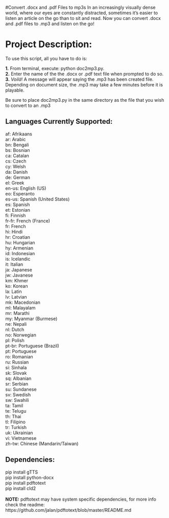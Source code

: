 #Convert .docx and .pdf Files to mp3s 
In an increasingly visually dense world, where our eyes are constantly distracted, sometimes it’s easier to listen an article on the go than to sit and read. Now you can convert .docx and .pdf files to .mp3 and listen on the go! <br>  

<h1> Project Description:</h1>
To use this script, all you have to do is:<br>

<b>1.</b> From terminal, execute: python doc2mp3.py. <br>
<b>2.</b> Enter the name of the the .docx or .pdf text file when prompted to do so. <br>
 <b>3.</b> <i>Voilà</i>! A message will appear saying the .mp3 has been created file. Depending on document size, the .mp3 may take a few minutes before it is playable.<br>

Be sure to place doc2mp3.py in the same directory as the file that you wish to convert to an .mp3


<h2><b>Languages Currently Supported:</b></h2>
 af: Afrikaans</br>
  ar: Arabic</br>
  bn: Bengali</br>
  bs: Bosnian</br>
  ca: Catalan</br>
  cs: Czech</br>
  cy: Welsh</br>
  da: Danish</br>
  de: German</br>
  el: Greek</br>
  en-us: English (US) </br>
  eo: Esperanto </br>
  es-us: Spanish (United States) </br>
  es: Spanish </br>
  et: Estonian </br>
  fi: Finnish </br>
  fr-fr: French (France) </br>
  fr: French </br>
  hi: Hindi </br>
  hr: Croatian </br>
  hu: Hungarian </br>
  hy: Armenian </br>
  id: Indonesian </br>
  is: Icelandic </br>
  it: Italian </br>
  ja: Japanese </br>
  jw: Javanese </br>
  km: Khmer </br>
  ko: Korean </br>
  la: Latin </br>
  lv: Latvian </br>
  mk: Macedonian </br>
  ml: Malayalam </br>
  mr: Marathi </br>
  my: Myanmar (Burmese) </br>
  ne: Nepali </br>
  nl: Dutch </br>
  no: Norwegian </br>
  pl: Polish </br>
  pt-br: Portuguese (Brazil) </br>
  pt: Portuguese </br>
  ro: Romanian </br>
  ru: Russian </br>
  si: Sinhala </br>
  sk: Slovak </br>
  sq: Albanian </br>
  sr: Serbian </br>
  su: Sundanese </br>
  sv: Swedish </br>
  sw: Swahili </br>
  ta: Tamil </br>
  te: Telugu </br>
  th: Thai </br>
  tl: Filipino </br>
  tr: Turkish </br>
  uk: Ukrainian </br>
  vi: Vietnamese </br>
  zh-tw: Chinese (Mandarin/Taiwan) </br>
  
<h2><b>Dependencies: </b></h2>
pip install gTTS </br>
pip install python-docx </br>
pip install pdftotext </br>
pip install cld2 </br>
<br> 
<b>NOTE:</b> pdftotext may have system specific dependencies, for more info check the readme: https://github.com/jalan/pdftotext/blob/master/README.md

